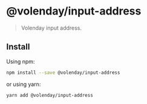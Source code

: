 # @volenday/input-address

> Volenday input address.

## Install

Using npm:

```sh
npm install --save @volenday/input-address
```

or using yarn:

```sh
yarn add @volenday/input-address
```
